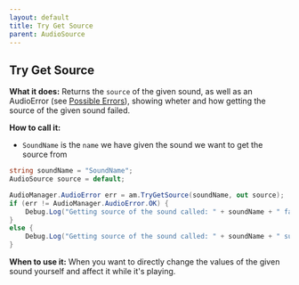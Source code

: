 ```yaml
---
layout: default
title: Try Get Source
parent: AudioSource
---
```


## Try Get Source
**What it does:**
Returns the ```source``` of the given sound, as well as an AudioError (see [Possible Errors](https://mathewhdyt.github.io/Unity-Audio-Manager/docs/documentation/index/#possible-errors)), showing wheter and how getting the source of the given sound failed.

**How to call it:**
- ```SoundName``` is the ```name``` we have given the sound we want to get the source from

```csharp
string soundName = "SoundName";
AudioSource source = default;

AudioManager.AudioError err = am.TryGetSource(soundName, out source);
if (err != AudioManager.AudioError.OK) {
    Debug.Log("Getting source of the sound called: " + soundName + " failed with error id: " + err);
}
else {
    Debug.Log("Getting source of the sound called: " + soundName + " succesfull");
}
```

**When to use it:**
When you want to directly change the values of the given sound yourself and affect it while it's playing.

